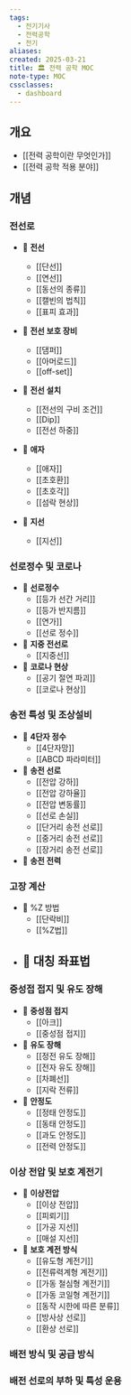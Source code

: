 ```yaml
---
tags:
  - 전기기사
  - 전력공학
  - 전기
aliases: 
created: 2025-03-21
title: 🏛️ 전력 공학 MOC
note-type: MOC
cssclasses:
  - dashboard
---
```


## 개요
- [[전력 공학이란 무엇인가]]
- [[전력 공학 적용 분야]]

## 개념

### 전선로

- 📖 **전선**
	- [[단선]]
	- [[연선]]
	- [[동선의 종류]]
	- [[캘빈의 법칙]]
	- [[표피 효과]]
	
- 📖 **전선 보호 장비**
	- [[댐퍼]]
	- [[아머로드]]
	- [[off-set]]
- 📖 **전선 설치**
	- [[전선의 구비 조건]]
	- [[Dip]]
	- [[전선 하중]]
- 📖 **애자**
	- [[애자]]
	- [[초호환]]
	- [[초호각]]
	- [[섬락 현상]]
- 📖 **지선**
	- [[지선]]

### 선로정수 및 코로나

- 📖 **선로정수**
	- [[등가 선간 거리]]
	- [[등가 반지름]]
	- [[연가]]
	- [[선로 정수]]
- 📖 **지중 전선로**
	- [[지중선]]
- 📖 **코로나 현상**
	- [[공기 절연 파괴]]
	- [[코로나 현상]]
### 송전 특성 및 조상설비
- 📖 **4단자 정수**
	- [[4단자망]]
	- [[ABCD 파라미터]]
- 📖 **송전 선로**
	- [[전압 강하]]
	- [[전압 강하율]]
	- [[전압 변동률]]
	- [[선로 손실]]
	- [[단거리 송전 선로]]
	- [[중거리 송전 선로]]
	- [[장거리 송전 선로]]
- 📖 **송전 전력**

### 고장 계산
- 📖 %Z 방법
	- [[단락비]]
	- [[%Z법]]
- 📖 대칭 좌표법
	- 

### 중성접 접지 및 유도 장해
- 📖 **중성점 접지**
	- [[아크]]
	- [[중성점 접지]]
- 📖 **유도 장해**
	- [[정전 유도 장해]]
	- [[전자 유도 장해]]
	- [[차폐선]]
	- [[지락 전류]]
- 📖 **안정도**
	- [[정태 안정도]]
	- [[동태 안정도]]
	- [[과도 안정도]]
	- [[전력 안정도]]
### 이상 전압 및 보호 계전기

- 📖 **이상전압**
	- [[이상 전압]]
	- [[피뢰기]]
	- [[가공 지선]]
	- [[매설 지선]]
- 📖 **보호 계전 방식**
	- [[유도형 계전기]]
	- [[전류력계형 계전기]]
	- [[가동 철심형 계전기]]
	- [[가동 코일형 계전기]]
	- [[동작 시한에 따른 분류]]
	- [[방사상 선로]]
	- [[환상 선로]]

### 배전 방식 및 공급 방식


### 배전 선로의 부하 및 특성 운용